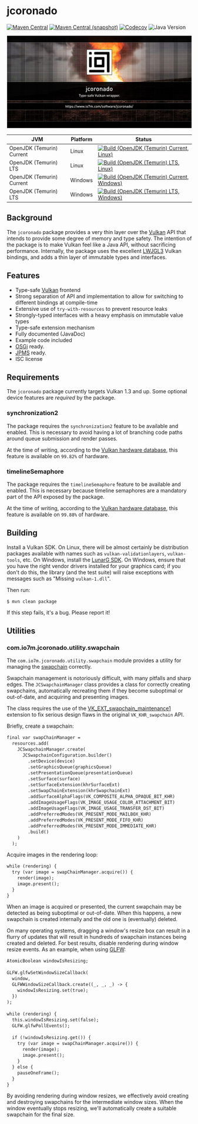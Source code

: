 jcoronado
===

[![Maven Central](https://img.shields.io/maven-central/v/com.io7m.jcoronado/com.io7m.jcoronado.svg?style=flat-square)](http://search.maven.org/#search%7Cga%7C1%7Cg%3A%22com.io7m.jcoronado%22)
[![Maven Central (snapshot)](https://img.shields.io/nexus/s/com.io7m.jcoronado/com.io7m.jcoronado?server=https%3A%2F%2Fs01.oss.sonatype.org&style=flat-square)](https://s01.oss.sonatype.org/content/repositories/snapshots/com/io7m/jcoronado/)
[![Codecov](https://img.shields.io/codecov/c/github/io7m-com/jcoronado.svg?style=flat-square)](https://codecov.io/gh/io7m-com/jcoronado)
![Java Version](https://img.shields.io/badge/22-java?label=java&color=d4e65c)

![com.io7m.jcoronado](./src/site/resources/jcoronado.jpg?raw=true)

| JVM | Platform | Status |
|-----|----------|--------|
| OpenJDK (Temurin) Current | Linux | [![Build (OpenJDK (Temurin) Current, Linux)](https://img.shields.io/github/actions/workflow/status/io7m-com/jcoronado/main.linux.temurin.current.yml)](https://www.github.com/io7m-com/jcoronado/actions?query=workflow%3Amain.linux.temurin.current)|
| OpenJDK (Temurin) LTS | Linux | [![Build (OpenJDK (Temurin) LTS, Linux)](https://img.shields.io/github/actions/workflow/status/io7m-com/jcoronado/main.linux.temurin.lts.yml)](https://www.github.com/io7m-com/jcoronado/actions?query=workflow%3Amain.linux.temurin.lts)|
| OpenJDK (Temurin) Current | Windows | [![Build (OpenJDK (Temurin) Current, Windows)](https://img.shields.io/github/actions/workflow/status/io7m-com/jcoronado/main.windows.temurin.current.yml)](https://www.github.com/io7m-com/jcoronado/actions?query=workflow%3Amain.windows.temurin.current)|
| OpenJDK (Temurin) LTS | Windows | [![Build (OpenJDK (Temurin) LTS, Windows)](https://img.shields.io/github/actions/workflow/status/io7m-com/jcoronado/main.windows.temurin.lts.yml)](https://www.github.com/io7m-com/jcoronado/actions?query=workflow%3Amain.windows.temurin.lts)|


## Background

The `jcoronado` package provides a very thin layer over the [Vulkan](https://www.vulkan.org/)
API that intends to provide some degree of memory and type safety. The intention
of the package is to make Vulkan feel like a Java API, without sacrificing
performance. Internally, the package uses the excellent [LWJGL3](https://www.lwjgl.org/)
Vulkan bindings, and adds a thin layer of immutable types and interfaces.

## Features

* Type-safe [Vulkan](https://www.vulkan.org/) frontend
* Strong separation of API and implementation to allow for switching to different bindings at compile-time
* Extensive use of `try-with-resources` to prevent resource leaks
* Strongly-typed interfaces with a heavy emphasis on immutable value types
* Type-safe extension mechanism
* Fully documented (JavaDoc)
* Example code included
* [OSGi](https://www.osgi.org/) ready.
* [JPMS](https://en.wikipedia.org/wiki/Java_Platform_Module_System) ready.
* ISC license

## Requirements

The `jcoronado` package currently targets Vulkan 1.3 and up. Some optional
device features are _required_ by the package.

### synchronization2

The package requires the `synchronization2` feature to be available and enabled.
This is necessary to avoid having a lot of branching code paths around queue
submission and render passes.

At the time of writing, according to the
[Vulkan hardware database](https://vulkan.gpuinfo.org/listdevicescoverage.php?core=1.3&feature=synchronization2&platform=all),
this feature is available on `99.82%` of hardware.

### timelineSemaphore

The package requires the `timelineSemaphore` feature to be available and
enabled. This is necessary because timeline semaphores are a mandatory part
of the API exposed by the package.

At the time of writing, according to the
[Vulkan hardware database](https://vulkan.gpuinfo.org/listdevicescoverage.php?core=1.2&feature=timelineSemaphore&platform=all),
this feature is available on `99.88%` of hardware.

## Building

Install a Vulkan SDK. On Linux, there will be almost certainly be distribution
packages available with names such as `vulkan-validationlayers`, `vulkan-tools`,
etc. On Windows, install the [LunarG SDK](https://vulkan.lunarg.com/). On
Windows, ensure that you have the right vendor drivers installed for your
graphics card; if you don't do this, the library (and the test suite) will
raise exceptions with messages such as "Missing `vulkan-1.dll`".

Then run:

```
$ mvn clean package
```

If this step fails, it's a bug. Please report it!

## Utilities

### com.io7m.jcoronado.utility.swapchain

The `com.io7m.jcoronado.utility.swapchain` module provides a utility for
managing the [swapchain](https://registry.khronos.org/vulkan/specs/latest/man/html/VK_KHR_swapchain.html)
correctly.

Swapchain management is notoriously difficult, with many pitfalls and sharp
edges. The `JCSwapchainManager` class provides a class for correctly creating
swapchains, automatically recreating them if they become suboptimal or
out-of-date, and acquiring and presenting images.

The class requires the use of the
[VK_EXT_swapchain_maintenance1](https://registry.khronos.org/vulkan/specs/latest/man/html/VK_EXT_swapchain_maintenance1.html)
extension to fix serious design flaws in the original `VK_KHR_swapchain` API.

Briefly, create a swapchain:

```
final var swapChainManager =
  resources.add(
    JCSwapchainManager.create(
      JCSwapchainConfiguration.builder()
        .setDevice(device)
        .setGraphicsQueue(graphicsQueue)
        .setPresentationQueue(presentationQueue)
        .setSurface(surface)
        .setSurfaceExtension(khrSurfaceExt)
        .setSwapChainExtension(khrSwapchainExt)
        .addSurfaceAlphaFlags(VK_COMPOSITE_ALPHA_OPAQUE_BIT_KHR)
        .addImageUsageFlags(VK_IMAGE_USAGE_COLOR_ATTACHMENT_BIT)
        .addImageUsageFlags(VK_IMAGE_USAGE_TRANSFER_DST_BIT)
        .addPreferredModes(VK_PRESENT_MODE_MAILBOX_KHR)
        .addPreferredModes(VK_PRESENT_MODE_FIFO_KHR)
        .addPreferredModes(VK_PRESENT_MODE_IMMEDIATE_KHR)
        .build()
    )
  );
```

Acquire images in the rendering loop:

```
while (rendering) {
  try (var image = swapChainManager.acquire()) {
    render(image);
    image.present();
  }
}
```

When an image is acquired or presented, the current swapchain may be detected
as being suboptimal or out-of-date. When this happens, a new swapchain is
created internally and the old one is (eventually) deleted.

On many operating systems, dragging a window's resize box can result in
a flurry of updates that will result in hundreds of swapchain instances being
created and deleted. For best results, disable rendering during window resize
events. As an example, when using [GLFW](https://www.glfw.org/):

```
AtomicBoolean windowIsResizing;

GLFW.glfwSetWindowSizeCallback(
  window,
  GLFWWindowSizeCallback.create((_, _, _) -> {
    windowIsResizing.set(true);
  })
);

while (rendering) {
  this.windowIsResizing.set(false);
  GLFW.glfwPollEvents();

  if (!windowIsResizing.get()) {
    try (var image = swapChainManager.acquire()) {
      render(image);
      image.present();
    }
  } else {
    pauseOneFrame();
  }
}
```

By avoiding rendering during window resizes, we effectively avoid creating
and destroying swapchains for the intermediate window sizes. When the window
eventually stops resizing, we'll automatically create a suitable swapchain
for the final size.

